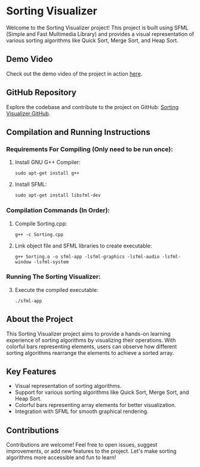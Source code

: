 # Sorting Visualizer

Welcome to the Sorting Visualizer project! This project is built using SFML (Simple and Fast Multimedia Library) and provides a visual representation of various sorting algorithms like Quick Sort, Merge Sort, and Heap Sort.

## Demo Video

Check out the demo video of the project in action [here](https://youtu.be/rwT5jgM-HlQ).

## GitHub Repository

Explore the codebase and contribute to the project on GitHub: [Sorting Visualizer GitHub](https://github.com/AHSANooo/Sorting-Visualizer).

## Compilation and Running Instructions

### Requirements For Compiling (Only need to be run once):

1. Install GNU G++ Compiler:
   ```
   sudo apt-get install g++
   ```

2. Install SFML:
   ```
   sudo apt-get install libsfml-dev
   ```

### Compilation Commands (In Order):

1. Compile Sorting.cpp:
   ```
   g++ -c Sorting.cpp
   ```

2. Link object file and SFML libraries to create executable:
   ```
   g++ Sorting.o -o sfml-app -lsfml-graphics -lsfml-audio -lsfml-window -lsfml-system
   ```

### Running The Sorting Visualizer:

3. Execute the compiled executable:
   ```
   ./sfml-app
   ```

## About the Project

This Sorting Visualizer project aims to provide a hands-on learning experience of sorting algorithms by visualizing their operations. With colorful bars representing elements, users can observe how different sorting algorithms rearrange the elements to achieve a sorted array.

## Key Features

- Visual representation of sorting algorithms.
- Support for various sorting algorithms like Quick Sort, Merge Sort, and Heap Sort.
- Colorful bars representing array elements for better visualization.
- Integration with SFML for smooth graphical rendering.

## Contributions

Contributions are welcome! Feel free to open issues, suggest improvements, or add new features to the project. Let's make sorting algorithms more accessible and fun to learn!
